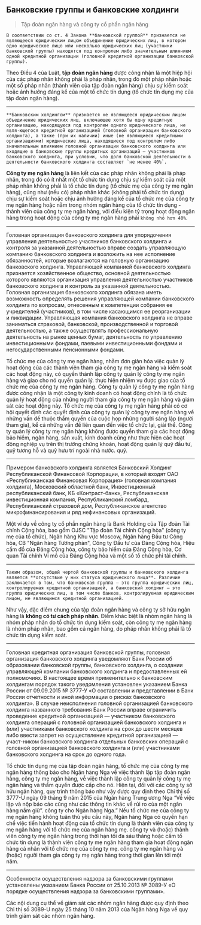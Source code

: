 ## Банковские группы и банковские холдинги

> Tập đoàn ngân hàng và công ty cổ phần ngân hàng

```{admonition} Банковская группа 
В соответствии со ст. 4 Закона **банковской группой** признается не являющееся юридическим лицом объединение юридических лиц, в котором одно юридическое лицо или несколько юридических лиц (участники банковской группы) находятся под контролем либо значительным влиянием одной кредитной организации (головной кредитной организации банковской группы).
```

Theo Điều 4 của Luật, **tập đoàn ngân hàng** được công nhận là một hiệp hội của các pháp nhân không phải là pháp nhân, trong đó một pháp nhân hoặc một số pháp nhân (thành viên của tập đoàn ngân hàng) chịu sự kiểm soát hoặc ảnh hưởng đáng kể của một tổ chức tín dụng (tổ chức tín dụng mẹ của tập đoàn ngân hàng).

---

```{admonition} Бансковский холдинг
**Банковским холдингом** признается не являющееся юридическим лицом объединение юридических лиц, включающее хотя бы одну кредитную организацию, находящуюся под контролем одного юридического лица, не явля-ющегося кредитной организацией (головной организации банковского холдинга), а также (при их наличии) иные (не являющиеся кредитными организациями) юридические лица, находящиеся под контролем либо значительным влиянием головной организации банковского холдинга или входящие в банковские группы кредитных организаций — участников банковского холдинга, при условии, что доля банковской деятельности в деятельности банковского холдинга составляет `не менее 40%`.
```

**Công ty mẹ ngân hàng** là liên kết của các pháp nhân không phải là pháp nhân, trong đó có ít nhất một tổ chức tín dụng chịu sự kiểm soát của một pháp nhân không phải là tổ chức tín dụng (tổ chức mẹ của công ty mẹ ngân hàng), cũng như (nếu có) pháp nhân khác (không phải tổ chức tín dụng) chịu sự kiểm soát hoặc chịu ảnh hưởng đáng kể của tổ chức mẹ của công ty mẹ ngân hàng hoặc nằm trong nhóm ngân hàng của tổ chức tín dụng - thành viên của công ty mẹ ngân hàng, với điều kiện tỷ trọng hoạt động ngân hàng trong hoạt động của công ty mẹ ngân hàng phải `không nhỏ hơn 40%`.

---

Головная организация банковского холдинга для упорядочения управления деятельностью участников банковского холдинга и контроля за указанной деятельностью вправе создать управляющую компанию банковского холдинга и возложить на нее исполнение обязанностей, которые возлагаются на головную организацию банковского холдинга. Управляющей компанией банковского холдинга признается хозяйственное общество, основной деятельностью которого являются организация управления деятельностью участников банковского холдинга и контроль за указанной деятельностью. Головная организация банковского холдинга обязана иметь возможность определять решения управляющей компании банковского холдинга по вопросам, отнесенным к компетенции собрания ее учредителей (участников), в том числе касающимся ее реорганизации и ликвидации. Управляющая компания банковского холдинга не вправе заниматься страховой, банковской, производственной и торговой деятельностью, а также осуществлять профессиональную деятельность на рынке ценных бумаг, деятельность по управлению инвестиционными фондами, паевыми инвестиционными фондами и негосударственными пенсионными фондами.

Tổ chức mẹ của công ty mẹ ngân hàng, nhằm đơn giản hóa việc quản lý hoạt động của các thành viên tham gia công ty mẹ ngân hàng và kiểm soát các hoạt động này, có quyền thành lập công ty quản lý công ty mẹ ngân hàng và giao cho nó quyền quản lý. thực hiện nhiệm vụ được giao của tổ chức mẹ của công ty mẹ ngân hàng. Công ty quản lý công ty mẹ ngân hàng được công nhận là một công ty kinh doanh có hoạt động chính là tổ chức quản lý hoạt động của những người tham gia công ty mẹ ngân hàng và giám sát các hoạt động này. Tổ chức mẹ của công ty mẹ ngân hàng phải có cơ hội quyết định các quyết định của công ty quản lý công ty mẹ ngân hàng về những vấn đề thuộc thẩm quyền của cuộc họp những người sáng lập (người tham gia), kể cả những vấn đề liên quan đến việc tổ chức lại, giải thể. Công ty quản lý công ty mẹ ngân hàng không được quyền tham gia các hoạt động bảo hiểm, ngân hàng, sản xuất, kinh doanh cũng như thực hiện các hoạt động nghiệp vụ trên thị trường chứng khoán, hoạt động quản lý quỹ đầu tư, quỹ tương hỗ và quỹ hưu trí ngoài nhà nước. quỹ.

---

Примером банковского холдинга является Банковский Холдинг Республиканской Финансовой Корпорации, в который входят ОАО «Республиканская Финансовая Корпорация» (головная компания холдинга), Московский областной банк, Инвестиционный республиканский банк, КБ «Контраст-банк», Республиканская инвестиционная компания, Республиканский ломбард, Республиканский страховой дом, Республиканское агентство микрофинансирования и ряд нефинансовых организаций.

Một ví dụ về công ty cổ phần ngân hàng là Bank Holding của Tập đoàn Tài chính Cộng hòa, bao gồm OJSC "Tập đoàn Tài chính Cộng hòa" (công ty mẹ của tổ chức), Ngân hàng Khu vực Moscow, Ngân hàng Đầu tư Cộng hòa, CB "Ngân hàng Tương phản", Công ty Đầu tư của Đảng Cộng hòa, Hiệu cầm đồ của Đảng Cộng hòa, công ty bảo hiểm của Đảng Cộng hòa, Cơ quan Tài chính Vi mô của Đảng Cộng hòa và một số tổ chức phi tài chính.

---

```{danger}
Таким образом, общей чертой банковской группы и банковского холдинга является **отсутствие у них статуса юридического лица**. Различие заключается в том, что банковская группа — это группа юридических лиц, контролируемая кредитной организацией, а банковский холдинг — это группа юридических лиц, в том числе банков, контролируемая юридическим лицом, не являющимся кредитной организацией.
```

Như vậy, đặc điểm chung của tập đoàn ngân hàng và công ty sở hữu ngân hàng là **không có tư cách pháp nhân**. Điểm khác biệt là nhóm ngân hàng là nhóm pháp nhân do tổ chức tín dụng kiểm soát, còn công ty mẹ ngân hàng là nhóm pháp nhân, bao gồm cả ngân hàng, do pháp nhân không phải là tổ chức tín dụng kiểm soát.

---

Головная кредитная организация банковской группы, головная организация банковского холдинга уведомляют Банк России об образовании банковской группы, банковского холдинга, о создании управляющей компании банковского холдинга и предоставленных ей полномочиях. В настоящее время применительно к банковским холдингам порядок такого уведомления установлен указанием Банка России от 09.09.2015 № 3777-У «О составлении и представлении в Банк России отчетности и иной информации о рисках банковского холдинга». В случае неисполнения головной организацией банковского холдинга названного требования Банк России вправе ограничить проведение кредитной организацией — участником банковского холдинга операций с головной организацией банковского холдинга и (или) участниками банковского холдинга на срок до шести месяцев либо ввести запрет на осуществление кредитной организацией — участ-ником банковского холдинга отдельных банковских операций с головной организацией банковского холдинга и (или) участниками банковского холдинга на срок до одного года.

Tổ chức tín dụng mẹ của tập đoàn ngân hàng, tổ chức mẹ của công ty mẹ ngân hàng thông báo cho Ngân hàng Nga về việc thành lập tập đoàn ngân hàng, công ty mẹ ngân hàng, về việc thành lập công ty quản lý công ty mẹ ngân hàng và thẩm quyền được cấp cho nó. Hiện tại, đối với các công ty sở hữu ngân hàng, quy trình thông báo như vậy được quy định theo Chỉ thị số 3777-U ngày 09 tháng 9 năm 2015 của Ngân hàng Trung ương Nga “Về việc lập và nộp báo cáo cũng như các thông tin khác về rủi ro của một ngân hàng nắm giữ”. công ty cho Ngân hàng Nga.” Nếu tổ chức mẹ của công ty mẹ ngân hàng không tuân thủ yêu cầu này, Ngân hàng Nga có quyền hạn chế việc tiến hành hoạt động của tổ chức tín dụng là thành viên của công ty mẹ ngân hàng với tổ chức mẹ của ngân hàng mẹ. công ty và (hoặc) thành viên công ty mẹ ngân hàng trong thời hạn tối đa sáu tháng hoặc cấm tổ chức tín dụng là thành viên công ty mẹ ngân hàng tham gia hoạt động ngân hàng cá nhân với tổ chức mẹ của công ty mẹ. công ty mẹ ngân hàng và (hoặc) người tham gia công ty mẹ ngân hàng trong thời gian lên tới một năm.

---

Особенности осуществления надзора за банковскими группами установлены указанием Банка России от 25.10.2013 № 3089-У «О порядке осуществления надзора за банковскими группами».

Các nội dung cụ thể về giám sát các nhóm ngân hàng được quy định theo Chỉ thị số 3089-U ngày 25 tháng 10 năm 2013 của Ngân hàng Nga về quy trình giám sát các nhóm ngân hàng.
